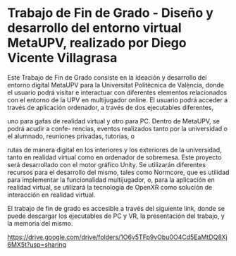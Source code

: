 # Trabajo de Fin de Grado - Diseño y desarrollo del entorno virtual MetaUPV, realizado por Diego Vicente Villagrasa

Este Trabajo de Fin de Grado consiste en la ideación y desarrollo del entorno digital MetaUPV para
la Universitat Politècnica de València, donde el usuario podrá visitar e interactuar con diferentes
elementos relacionados con el entorno de la UPV en multijugador online.
El usuario podrá acceder a través de aplicación ordenador, a través de dos ejecutables diferentes,

uno para gafas de realidad virtual y otro para PC. Dentro de MetaUPV, se podrá acudir a confe-
rencias, eventos realizados tanto por la universidad o el alumnado, reuniones privadas, tutorías, o

rutas de manera digital en los interiores y los exteriores de la universidad, tanto en realidad virtual
como en ordenador de sobremesa.
Este proyecto será desarrollado con el motor gráfico Unity. Se utilizarán diferentes recursos para
el desarrollo del mismo, tales como Normcore, que es utilidad para implementar la funcionalidad
multijugador, o, para la aplicación en realidad virtual, se utilizará la tecnología de OpenXR como
solución de interacción en realidad virtual.

El trabajo de fin de grado es accesible a través del siguiente link, donde se puede descargar los ejecutables
de PC y VR, la presentación del trabajo, y la memoria del mismo.

https://drive.google.com/drive/folders/1O6v5TFp9vObu0O4Cd5EaMtDQ8Xj6MX5t?usp=sharing
